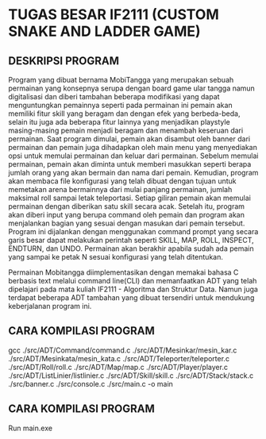 # TUGAS BESAR IF2111 (CUSTOM SNAKE AND LADDER GAME)

## DESKRIPSI PROGRAM

Program yang dibuat bernama MobiTangga yang merupakan sebuah permainan yang konsepnya serupa dengan board game ular tangga namun digitalisasi dan diberi tambahan beberapa modifikasi yang dapat menguntungkan pemainnya seperti pada permainan ini pemain akan memiliki fitur skill yang beragam dan dengan efek yang berbeda-beda, selain itu juga ada beberapa fitur lainnya yang menjadikan playstyle masing-masing pemain menjadi beragam dan menambah keseruan dari permainan. Saat program dimulai, pemain akan disambut oleh banner dari permainan dan pemain juga dihadapkan oleh main menu yang menyediakan opsi untuk memulai permainan dan keluar dari permainan. Sebelum memulai permainan, pemain akan diminta untuk memberi masukkan seperti berapa jumlah orang yang akan bermain dan nama dari pemain. Kemudian, program akan membaca file konfigurasi yang telah dibuat dengan tujuan untuk memetakan arena bermainnya dari mulai panjang permainan, jumlah maksimal roll sampai letak teleportasi. Setiap giliran pemain akan memulai permainan dengan diberikan satu skill secara acak. Setelah itu, program akan diberi input yang berupa command oleh pemain dan program akan menjalankan bagian yang sesuai dengan masukan dari pemain tersebut. Program ini dijalankan dengan menggunakan command prompt yang secara garis besar dapat melakukan perintah seperti SKILL, MAP, ROLL, INSPECT, ENDTURN, dan UNDO. Permainan akan berakhir apabila sudah ada pemain yang sampai ke petak N sesuai konfigurasi yang telah ditentukan. 

Permainan Mobitangga diimplementasikan dengan memakai bahasa C berbasis text melalui command line(CLI) dan memanfaatkan ADT yang telah dipelajari pada mata kuliah IF2111 - Algoritma dan Struktur Data. Namun juga terdapat beberapa ADT tambahan yang dibuat tersendiri untuk mendukung keberjalanan program ini. 


## CARA KOMPILASI PROGRAM

gcc ./src/ADT/Command/command.c ./src/ADT/Mesinkar/mesin_kar.c ./src/ADT/Mesinkata/mesin_kata.c ./src/ADT/Teleporter/teleporter.c ./src/ADT/Roll/roll.c ./src/ADT/Map/map.c ./src/ADT/Player/player.c ./src/ADT/ListLinier/listlinier.c ./src/ADT/Skill/skill.c ./src/ADT/Stack/stack.c ./src/banner.c ./src/console.c ./src/main.c -o main

## CARA KOMPILASI PROGRAM
Run main.exe

